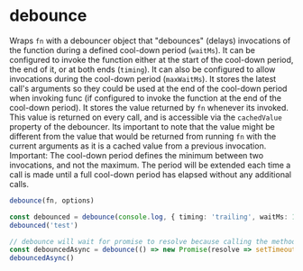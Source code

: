# debounce

Wraps `fn` with a debouncer object that "debounces" (delays) invocations of the function during a defined cool-down period (`waitMs`). It can be configured to invoke the function either at the start of the cool-down period, the end of it, or at both ends (`timing`). It can also be configured to allow invocations during the cool-down period (`maxWaitMs`). It stores the latest call's arguments so they could be used at the end of the cool-down period when invoking func (if configured to invoke the function at the end of the cool-down period). It stores the value returned by `fn` whenever its invoked. This value is returned on every call, and is accessible via the `cachedValue` property of the debouncer. Its important to note that the value might be different from the value that would be returned from running `fn` with the current arguments as it is a cached value from a previous invocation. Important: The cool-down period defines the minimum between two invocations, and not the maximum. The period will be extended each time a call is made until a full cool-down period has elapsed without any additional calls.

```ts
debounce(fn, options)

const debounced = debounce(console.log, { timing: 'trailing', waitMs: 100, maxWaitMs: 1000 })
debounced('test')

// debounce will wait for promise to resolve because calling the method again
const debouncedAsync = debounce(() => new Promise(resolve => setTimeout(resolve, 500)), { waitMs: 100 })
debouncedAsync()
```
